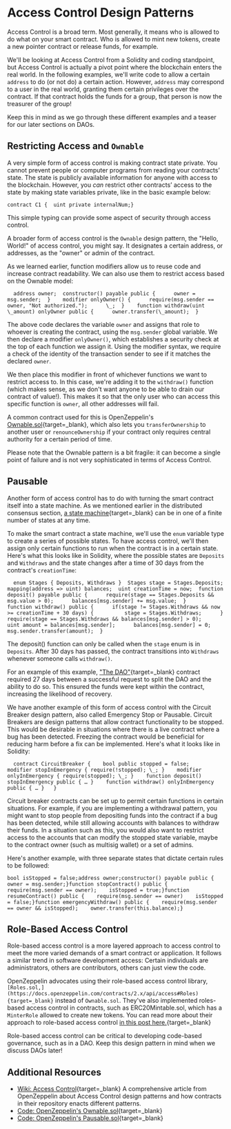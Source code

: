   Access Control Design Patterns
==============================

  Access Control is a broad term. Most generally, it means who is allowed to do what on your smart contract. Who is allowed to mint new tokens, create a new pointer contract or release funds, for example.

 We'll be looking at Access Control from a Solidity and coding standpoint, but Access Control is actually a pivot point where the blockchain enters the real world. In the following examples, we'll write code to allow a certain `address` to do (or not do) a certain action. However, `address` may correspond to a user in the real world, granting them certain privileges over the contract. If that contract holds the funds for a group, that person is now the treasurer of the group!

 Keep this in mind as we go through these different examples and a teaser for our later sections on DAOs.

 Restricting Access and `Ownable`
--------------------------------

 A very simple form of access control is making contract state private. You cannot prevent people or computer programs from reading your contracts’ state. The state is publicly available information for anyone with access to the blockchain. However, you *can* restrict other contracts’ access to the state by making state variables private, like in the basic example below:

 
```
contract C1 {  uint private internalNum;}
```
 This simple typing can provide some aspect of security through access control.

 A broader form of access control is the `Ownable` design pattern, the "Hello, World!" of access control, you might say. It designates a certain address, or addresses, as the "owner" or admin of the contract.

 As we learned earlier, function modifiers allow us to reuse code and increase contract readability. We can also use them to restrict access based on the Ownable model:

 
```
  address owner;  constructor() payable public {      owner = msg.sender;  }    modifier onlyOwner() {      require(msg.sender == owner, "Not authorized.");      \_;  }    function withdraw(uint \_amount) onlyOwner public {      owner.transfer(\_amount);  }      
```
 The above code declares the variable `owner` and assigns that role to whoever is creating the contract, using the `msg.sender` global variable. We then declare a modifier `onlyOwner()`, which establishes a security check at the top of each function we assign it. Using the modifier syntax, we require a check of the identity of the transaction sender to see if it matches the declared `owner`.

 We then place this modifier in front of whichever functions we want to restrict access to. In this case, we're adding it to the `withdraw()` function (which makes sense, as we don't want anyone to be able to drain our contract of value!). This makes it so that the only user who can access this specific function is `owner`, all other addresses will fail.

 A common contract used for this is OpenZeppelin's [Ownable.sol](https://docs.openzeppelin.com/contracts/2.x/api/ownership#Ownable){target=_blank}, which also lets you `transferOwnership` to another user or `renounceOwnership` if your contract only requires central authority for a certain period of time.

 Please note that the Ownable pattern is a bit fragile: it can become a single point of failure and is not very sophisticated in terms of Access Control.

 Pausable
--------

 Another form of access control has to do with turning the smart contract itself into a state machine. As we mentioned earlier in the distributed consensus section, [a state machine](https://en.wikipedia.org/wiki/Finite-state_machine){target=_blank} can be in one of a finite number of states at any time.

 To make the smart contract a state machine, we'll use the `enum` variable type to create a series of possible states. To have access control, we'll then assign only certain functions to run when the contract is in a certain state. Here's what this looks like in Solidity, where the possible states are `Deposits` and `Withdraws` and the state changes after a time of 30 days from the contract's `creationTime`: 
```
  enum Stages { Deposits, Withdraws }  Stages stage = Stages.Deposits;  mapping(address => uint) balances;  uint creationTime = now;  function deposit() payable public {      require(stage == Stages.Deposits && msg.value > 0);      balances[msg.sender] += msg.value;  }        function withdraw() public {      if(stage != Stages.Withdraws && now >= creationTime + 30 days) {          stage = Stages.Withdraws;      }      require(stage == Stages.Withdraws && balances[msg.sender] > 0);      uint amount = balances[msg.sender];      balances[msg.sender] = 0;      msg.sender.transfer(amount);  }        
```
 The deposit() function can only be called when the `stage` enum is in `Deposits`. After 30 days has passed, the contract transitions into `Withdraws` whenever someone calls `withdraw()`. 

 For an example of this example, ["The DAO"](https://github.com/blockchainsllc/DAO){target=_blank} contract required 27 days between a successful request to split the DAO and the ability to do so. This ensured the funds were kept within the contract, increasing the likelihood of recovery.

 We have another example of this form of access control with the Circuit Breaker design pattern, also called Emergency Stop or Pausable. Circuit Breakers are design patterns that allow contract functionality to be stopped. This would be desirable in situations where there is a live contract where a bug has been detected. Freezing the contract would be beneficial for reducing harm before a fix can be implemented. Here's what it looks like in Solidity: 

 
```
  contract CircuitBreaker {    bool public stopped = false;    modifier stopInEmergency { require(!stopped); \_; }    modifier onlyInEmergency { require(stopped); \_; }    function deposit() stopInEmergency public { … }    function withdraw() onlyInEmergency public { … }   }      
```
 Circuit breaker contracts can be set up to permit certain functions in certain situations. For example, if you are implementing a withdrawal pattern, you might want to stop people from depositing funds into the contract if a bug has been detected, while still allowing accounts with balances to withdraw their funds. In a situation such as this, you would also want to restrict access to the accounts that can modify the stopped state variable, maybe to the contract owner (such as multisig wallet) or a set of admins.

 Here's another example, with three separate states that dictate certain rules to be followed: 
```
bool isStopped = false;address owner;constructor() payable public {    owner = msg.sender;}function stopContract() public {    require(msg.sender == owner);    isStopped = true;}function resumeContract() public {    require(msg.sender == owner)    isStopped = false;}function emergencyWithdraw() public {    require(msg.sender == owner && isStopped);    owner.transfer(this.balance);}        
```
 

 Role-Based Access Control
-------------------------

 Role-based access control is a more layered approach to access control to meet the more varied demands of a smart contract or application. It follows a similar trend in software development access: Certain individuals are administrators, others are contributors, others can just view the code.

 OpenZeppelin advocates using their role-based access control library, `[Roles.sol,](https://docs.openzeppelin.com/contracts/2.x/api/access#Roles){target=_blank}` instead of `Ownable.sol`. They've also implemented roles-based access control in contracts, such as ERC20Mintable.sol, which has a `MinterRole` allowed to create new tokens. You can read more about their approach to role-based access control [in this post here.](https://docs.openzeppelin.com/contracts/2.x/access-control){target=_blank}

 Role-based access control can be critical to developing code-based governance, such as in a DAO. Keep this design pattern in mind when we discuss DAOs later!

 Additional Resources
--------------------

 * [Wiki: Access Control](https://docs.openzeppelin.com/contracts/2.x/access-control){target=_blank} A comprehensive article from OpenZeppelin about Access Control design patterns and how contracts in their repository enacts different patterns.
* [Code: OpenZeppelin's Ownable.sol](https://docs.openzeppelin.com/contracts/2.x/api/ownership#Ownable){target=_blank}
* [Code: OpenZeppelin's Pausable.sol](https://github.com/OpenZeppelin/openzeppelin-contracts/blob/b0cf6fbb7a70f31527f36579ad644e1cf12fdf4e/contracts/security/Pausable.sol){target=_blank}

 